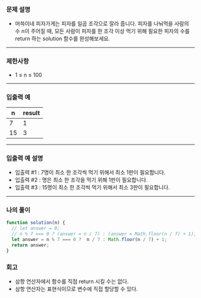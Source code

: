 ### 문제 설명

- 머쓱이네 피자가게는 피자를 일곱 조각으로 잘라 줍니다. 피자를 나눠먹을 사람의 수 n이 주어질 때, 모든 사람이 피자를 한 조각 이상 먹기 위해 필요한 피자의 수를 return 하는 solution 함수를 완성해보세요.

---

### 제한사항

- 1 ≤ n ≤ 100

---

### 입출력 예

| n   | result |
| --- | ------ |
| 7   | 1      |
| 15  | 3      |

---

### 입출력 예 설명

- 입출력 #1 : 7명이 최소 한 조각씩 먹기 위해서 최소 1판이 필요합니다.
- 입출력 #2 : 명은 최소 한 조각을 먹기 위해 1판이 필요합니다.
- 입출력 #3 : 15명이 최소 한 조각씩 먹기 위해서 최소 3판이 필요합니다.

---

### 나의 풀이

```javascript
function solution(n) {
  // let answer = 0;
  // n % 7 === 0 ? (answer = n / 7) : (answer = Math.floor(n / 7) + 1);
  let answer = n % 7 === 0 ?  n / 7 : Math.floor(n / 7) + 1;
  return answer;
}
```

### 회고

- 삼항 연산자에서 함수를 직접 return 시킬 수는 없다.
- 삼항 연산자는 표현식이므로 변수에 직접 할당할 수 있다.
